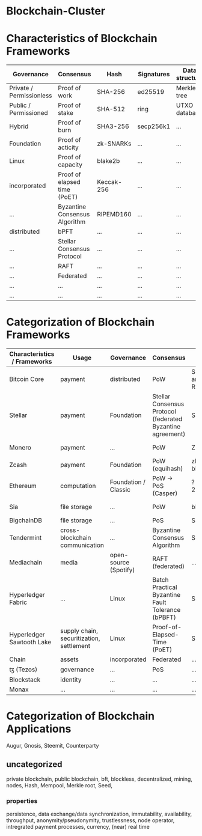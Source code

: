 # Blockchain-Cluster
# Characteristics of Blockchain Frameworks

Governance 					| Consensus 					| Hash 			| Signatures 	| Data structure 	| Tokensupply 	| Programmable Transactions | Usage
------------ 				| ------------- 				| ------------- | ------------- | ------------- 	| ------------- | ------------- 			| -------------
Private / Permissionless 	| Proof of work 				| SHA-256 		| ed25519 		| Merkle tree 		| finite (int)	| simple conditions 		| computation
Public / Permissioned 		| Proof of stake 				| SHA-512 		| ring 			| UTXO database 	| infinte 		| smart contracts 			| file storage
Hybrid 						| Proof of burn 				| SHA3-256		| secp256k1 	| ... 				| ICO			| ...						| external data
Foundation 					| Proof of acticity 			| zk-SNARKs		| ... 			| ... 				| pre mining	| ...						| monetization
Linux 						| Proof of capacity 			| blake2b  		| ... 			| ... 				| open mining	| ...						| payments
incorporated 				| Proof of elapsed time (PoET) 	| Keccak-256 	| ... 			| ... 				| ... 			| ... 						| cross-blockchain communication
...							| Byzantine Consensus Algorithm	| RIPEMD160		| ...			| ...				| ...			| ...						| media
distributed					| bPFT							| ...			| ...			| ...				| ...			| ...						| supply chain
...							| Stellar Consensus Protocol	| ...			| ...			| ...				| ...			| ...						| securitization
...							| RAFT							| ...			| ...			| ...				| ...			| ...						| settlement
...							| Federated						| ...			| ...			| ...				| ...			| ...						| assets
...							| ...							| ...			| ...			| ...				| ...			| ...						| governance
...							| ...							| ...			| ...			| ...				| ...			| ...						| identity

# Categorization of Blockchain Frameworks

Characteristics / Frameworks 	| Usage 									| Governance 			| Consensus 													| Hash 							| Signature 		| Structure 		| Tokensupply 		| Transaction 		| Blocktime
------------ 					| ------------								| ------------ 			| ------------ 													| ------------ 					| ------------ 		| ------------ 		| ------------ 		| ------------ 		| ------------ 
Bitcoin Core 					| payment 									| distributed 			| PoW 															| SHA2-256 and RIPEMD160 		| ... 				| UTXO database 	| 21 mio 			| simple conditions | 10 min
Stellar 						| payment 									| Foundation 			| Stellar Consensus Protocol (federated Byzantine agreement) 	| SHA256 						| ed25519 			| ... 				| 100 bil lumens 	| ... 				| ...
Monero 							| payment 									| ... 					| PoW 															| ZK 							| ring (CryptoNote) | ... 				| ... 				| ... 				| 1 min
Zcash 							| payment 									| Foundation 			| PoW (equihash) 												| zk-SNARKs black 				| ... 				| ... 				| 21 mil 			| ... 				| 150 sec
Ethereum 						| computation 								| Foundation / Classic 	| PoW -> PoS (Casper) 											| ? / Keccak-256 				| ... 				| smart contracts 	| ... 				| ... 				| 20 sec
Sia 							| file storage 								| ... 					| PoW 															| blake2b 						| ed25519, entropy 	| ... 				| ... 				| ... 				| 10 min
BigchainDB 						| file storage 								| ... 					| PoS															| SHA3-256 						| ed25519 			| ... 				| ... 				| ... 				| ...
Tendermint 						| cross-blockchain communication 			| ... 					| Byzantine Consensus Algorithm 								| SHA256 						| ed25519 			| ... 				| ... 				| ... 				| ...
Mediachain 						| media 									| open-source (Spotify) | RAFT (federated) 												| ... 							| ... 				| ... 				| ... 				| ... 				| ...
Hyperledger Fabric 				| ... 										| Linux 				| Batch Practical Byzantine Fault Tolerance (bPBFT) 			| SHA256 						| ... 				| ... 				| ... 				| ... 				| ...
Hyperledger Sawtooth Lake 		| supply chain, securitization, settlement 	| Linux 				| Proof-of-Elapsed-Time (PoET) 									| SHA512 						| secp256k1 		| ... 				| ... 				| ... 				| ...
Chain 							| assets 									| incorporated 			| Federated 													| ... 							| ... 				| ... 				| ... 				| ... 				| ...
ꜩ (Tezos) 						| governance 								| ... 					| PoS 															| ... 							| ... 				| ... 				| ... 				| ... 				| ...
Blockstack 						| identity 									| ... 					| ... 															| ... 							| ... 				| ... 				| ... 				| ... 				| ...
Monax 							| ... 										| ... 					| ... 															| ... 							| ... 				| ... 				| ... 				| ... 				| ...


# Categorization of Blockchain Applications
Augur, Gnosis, Steemit, Counterparty

## uncategorized
private blockchain, public blockchain, bft, blockless, decentralized, mining, nodes, Hash, Mempool, Merkle root, Seed,

### properties
persistence, data exchange/data synchronization, immutability, availability, throughput, anonymity/pseudonymity, trustlessness, node operator, intregrated payment processes, currency, (near) real time
